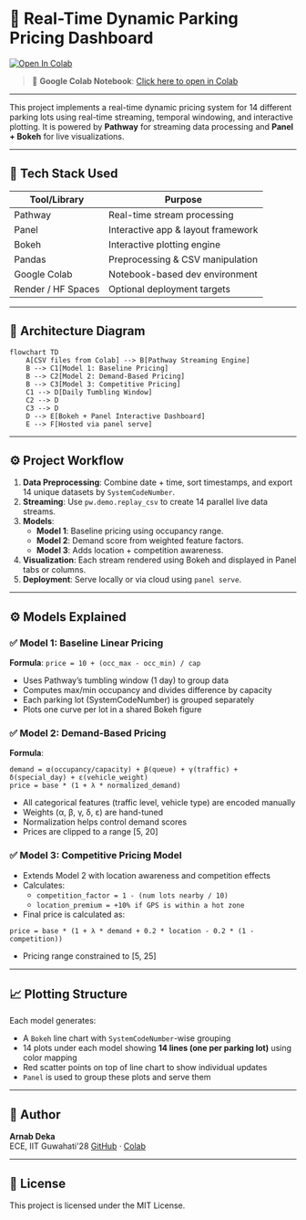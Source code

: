 # 🚗 Real-Time Dynamic Parking Pricing Dashboard

[![Open In Colab](https://colab.research.google.com/assets/colab-badge.svg)](https://colab.research.google.com/drive/1EJVB5KEEsG_vzsu49-3Oofi5fG1qThDV?usp=sharing)

> 📍 **Google Colab Notebook**: [Click here to open in Colab](https://colab.research.google.com/drive/1EJVB5KEEsG_vzsu49-3Oofi5fG1qThDV?usp=sharing)

---

This project implements a real-time dynamic pricing system for 14 different parking lots using real-time streaming, temporal windowing, and interactive plotting. It is powered by **Pathway** for streaming data processing and **Panel + Bokeh** for live visualizations.

---

## 🧰 Tech Stack Used

| Tool/Library | Purpose |
|--------------|---------|
| Pathway      | Real-time stream processing |
| Panel        | Interactive app & layout framework |
| Bokeh        | Interactive plotting engine |
| Pandas       | Preprocessing & CSV manipulation |
| Google Colab | Notebook-based dev environment |
| Render / HF Spaces | Optional deployment targets |

---

## 🧠 Architecture Diagram

```mermaid
flowchart TD
    A[CSV files from Colab] --> B[Pathway Streaming Engine]
    B --> C1[Model 1: Baseline Pricing]
    B --> C2[Model 2: Demand-Based Pricing]
    B --> C3[Model 3: Competitive Pricing]
    C1 --> D[Daily Tumbling Window]
    C2 --> D
    C3 --> D
    D --> E[Bokeh + Panel Interactive Dashboard]
    E --> F[Hosted via panel serve]
```

---

## ⚙️ Project Workflow

1. **Data Preprocessing**: Combine date + time, sort timestamps, and export 14 unique datasets by `SystemCodeNumber`.
2. **Streaming**: Use `pw.demo.replay_csv` to create 14 parallel live data streams.
3. **Models**:
   - **Model 1**: Baseline pricing using occupancy range.
   - **Model 2**: Demand score from weighted feature factors.
   - **Model 3**: Adds location + competition awareness.
4. **Visualization**: Each stream rendered using Bokeh and displayed in Panel tabs or columns.
5. **Deployment**: Serve locally or via cloud using `panel serve`.

---

## ⚙️ Models Explained

### ✅ Model 1: Baseline Linear Pricing
**Formula**: `price = 10 + (occ_max - occ_min) / cap`  
- Uses Pathway’s tumbling window (1 day) to group data
- Computes max/min occupancy and divides difference by capacity
- Each parking lot (SystemCodeNumber) is grouped separately
- Plots one curve per lot in a shared Bokeh figure

### ✅ Model 2: Demand-Based Pricing
**Formula**: 
```text
demand = α(occupancy/capacity) + β(queue) + γ(traffic) + δ(special_day) + ε(vehicle_weight)
price = base * (1 + λ * normalized_demand)
```
- All categorical features (traffic level, vehicle type) are encoded manually
- Weights (α, β, γ, δ, ε) are hand-tuned
- Normalization helps control demand scores
- Prices are clipped to a range [5, 20]

### ✅ Model 3: Competitive Pricing Model
- Extends Model 2 with location awareness and competition effects
- Calculates:
  - `competition_factor = 1 - (num lots nearby / 10)`
  - `location_premium = +10% if GPS is within a hot zone`
- Final price is calculated as:
```text
price = base * (1 + λ * demand + 0.2 * location - 0.2 * (1 - competition))
```
- Pricing range constrained to [5, 25]

---

## 📈 Plotting Structure

Each model generates:
- A `Bokeh` line chart with `SystemCodeNumber`-wise grouping
- 14 plots under each model showing **14 lines (one per parking lot)** using color mapping
- Red scatter points on top of line chart to show individual updates
- `Panel` is used to group these plots and serve them

---



## 👤 Author

**Arnab Deka**  
ECE, IIT Guwahati'28
[GitHub](https://github.com/yourusername) · [Colab](https://colab.research.google.com/drive/1EJVB5KEEsG_vzsu49-3Oofi5fG1qThDV?usp=sharing)

---

## 🧾 License

This project is licensed under the MIT License.
